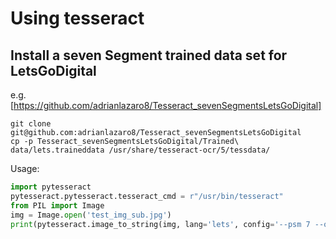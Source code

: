 # Using tesseract

## Install a seven Segment trained data set for LetsGoDigital
e.g. [https://github.com/adrianlazaro8/Tesseract_sevenSegmentsLetsGoDigital]
```
git clone git@github.com:adrianlazaro8/Tesseract_sevenSegmentsLetsGoDigital
cp -p Tesseract_sevenSegmentsLetsGoDigital/Trained\ data/lets.traineddata /usr/share/tesseract-ocr/5/tessdata/
```
Usage:
```python
import pytesseract
pytesseract.pytesseract.tesseract_cmd = r"/usr/bin/tesseract"
from PIL import Image
img = Image.open('test_img_sub.jpg')
print(pytesseract.image_to_string(img, lang='lets', config='--psm 7 --oem 3 -c tessedit_char_whitelist=0123456789.kw'))
```